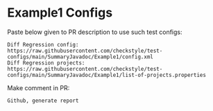 # Example1 Configs
Paste below given to PR description to use such test configs:
```
Diff Regression config: https://raw.githubusercontent.com/checkstyle/test-configs/main/SummaryJavadoc/Example1/config.xml
Diff Regression projects: https://raw.githubusercontent.com/checkstyle/test-configs/main/SummaryJavadoc/Example1/list-of-projects.properties
```
Make comment in PR:
```
Github, generate report
```
